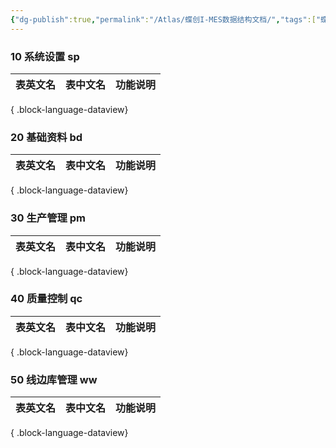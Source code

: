 ```yaml
---
{"dg-publish":true,"permalink":"/Atlas/蝶创I-MES数据结构文档/","tags":["蝶创I-MES/MES/江淮毅昌"]}
---
```



### 10 系统设置 sp

| 表英文名 | 表中文名 | 功能说明 |
| ---- | ---- | ---- |

{ .block-language-dataview}

### 20 基础资料 bd

| 表英文名 | 表中文名 | 功能说明 |
| ---- | ---- | ---- |

{ .block-language-dataview}

### 30 生产管理 pm

| 表英文名 | 表中文名 | 功能说明 |
| ---- | ---- | ---- |

{ .block-language-dataview}

### 40 质量控制 qc

| 表英文名 | 表中文名 | 功能说明 |
| ---- | ---- | ---- |

{ .block-language-dataview}

### 50 线边库管理 ww

| 表英文名 | 表中文名 | 功能说明 |
| ---- | ---- | ---- |

{ .block-language-dataview}